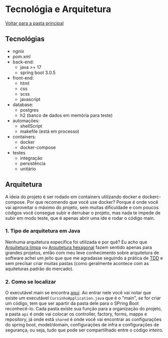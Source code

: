 # Tecnológia e Arquitetura

[Voltar para a pasta principal](https://github.com/ItaloMiguel/cursinho)

## Tecnológias
- ngnix
- pom.xml
- back-end:
    - java >= 17
    - spring boot 3.0.5
- front-end:
    - html
    - css
    - scss
    - javascript
- database:
    - postgres
    - h2 (banco de dados em memória para teste)
- automações:
    - shellScript
    - makefile (está em processo)
- containers:
    - docker 
    - docker-compose
- testes
    - integração
    - persistência
    - unitário

## Arquitetura
A ideia do projeto é ser rodado em containers utilizando docker e dockerc-compose. Por que recomendo que você use docker? Porque é onde você vai aproveitar o máximo do projeto, sem muitas dificuldade e com poucos códigos você consegue subir e derrubar o projeto, mas nada te impede de subir em modo teste, que é apenas abrir uma ide e rodar o código main.

### 1. Tipo de arquitetura em Java
Nenhuma arquitetura específica foi utilizada e por quê? Eu acho que [Arquitetura limpa](https://engsoftmoderna.info/artigos/arquitetura-limpa.html) ou [Arquitetura hexagonal](https://engsoftmoderna.info/artigos/arquitetura-hexagonal.html) fazem sentido apenas para grandes projetos, então com meu leve conhecimento sobre arquitetura de software achei um jeito que que me agradasse seguindo a prática de [TDD](https://pt.wikipedia.org/wiki/Test-driven_development) e sem precisar criar muitas pastas (como geralmente acontece com as aquiteturas padrão do mercado).


### 2. Como se localizar
O executável main se encontra [aqui](https://github.com/ItaloMiguel/cursinho/tree/master/src/main/java/br/com/blog/cursinho). Ao entrar nele você vai notar que existe um executável `CursinhoApplication.java` que é o "main", se for criar um código, tem que ser apartir da pasta dele para o SPring Boot reconhecê-lo. Cada pasta existe sua função para a organização do projeto, a pasta `api` é onde vai colocar os controller, factory, forms, mapps e repository, já onde está `shared` é onde você vai encontrar as configurações do spring boot, model/domain, configurações de infra e configurações de segurança, ou seja, tudo que pode ser compartilhado entre o código inteiro.
    